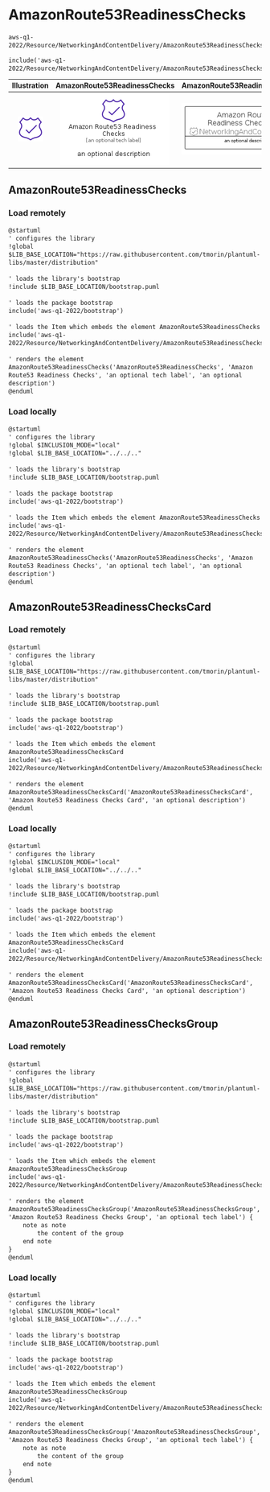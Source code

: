 # AmazonRoute53ReadinessChecks


```text
aws-q1-2022/Resource/NetworkingAndContentDelivery/AmazonRoute53ReadinessChecks
```

```text
include('aws-q1-2022/Resource/NetworkingAndContentDelivery/AmazonRoute53ReadinessChecks')
```



| Illustration | AmazonRoute53ReadinessChecks | AmazonRoute53ReadinessChecksCard | AmazonRoute53ReadinessChecksGroup |
| :---: | :---: | :---: | :---: |
| ![illustration for Illustration](../../../aws-q1-2022/Resource/NetworkingAndContentDelivery/AmazonRoute53ReadinessChecks.png) | ![illustration for AmazonRoute53ReadinessChecks](../../../aws-q1-2022/Resource/NetworkingAndContentDelivery/AmazonRoute53ReadinessChecks.Local.png) | ![illustration for AmazonRoute53ReadinessChecksCard](../../../aws-q1-2022/Resource/NetworkingAndContentDelivery/AmazonRoute53ReadinessChecksCard.Local.png) | ![illustration for AmazonRoute53ReadinessChecksGroup](../../../aws-q1-2022/Resource/NetworkingAndContentDelivery/AmazonRoute53ReadinessChecksGroup.Local.png) |




## AmazonRoute53ReadinessChecks

### Load remotely
```plantuml
@startuml
' configures the library
!global $LIB_BASE_LOCATION="https://raw.githubusercontent.com/tmorin/plantuml-libs/master/distribution"

' loads the library's bootstrap
!include $LIB_BASE_LOCATION/bootstrap.puml

' loads the package bootstrap
include('aws-q1-2022/bootstrap')

' loads the Item which embeds the element AmazonRoute53ReadinessChecks
include('aws-q1-2022/Resource/NetworkingAndContentDelivery/AmazonRoute53ReadinessChecks')

' renders the element
AmazonRoute53ReadinessChecks('AmazonRoute53ReadinessChecks', 'Amazon Route53 Readiness Checks', 'an optional tech label', 'an optional description')
@enduml
```

### Load locally
```plantuml
@startuml
' configures the library
!global $INCLUSION_MODE="local"
!global $LIB_BASE_LOCATION="../../.."

' loads the library's bootstrap
!include $LIB_BASE_LOCATION/bootstrap.puml

' loads the package bootstrap
include('aws-q1-2022/bootstrap')

' loads the Item which embeds the element AmazonRoute53ReadinessChecks
include('aws-q1-2022/Resource/NetworkingAndContentDelivery/AmazonRoute53ReadinessChecks')

' renders the element
AmazonRoute53ReadinessChecks('AmazonRoute53ReadinessChecks', 'Amazon Route53 Readiness Checks', 'an optional tech label', 'an optional description')
@enduml
```

## AmazonRoute53ReadinessChecksCard

### Load remotely
```plantuml
@startuml
' configures the library
!global $LIB_BASE_LOCATION="https://raw.githubusercontent.com/tmorin/plantuml-libs/master/distribution"

' loads the library's bootstrap
!include $LIB_BASE_LOCATION/bootstrap.puml

' loads the package bootstrap
include('aws-q1-2022/bootstrap')

' loads the Item which embeds the element AmazonRoute53ReadinessChecksCard
include('aws-q1-2022/Resource/NetworkingAndContentDelivery/AmazonRoute53ReadinessChecks')

' renders the element
AmazonRoute53ReadinessChecksCard('AmazonRoute53ReadinessChecksCard', 'Amazon Route53 Readiness Checks Card', 'an optional description')
@enduml
```

### Load locally
```plantuml
@startuml
' configures the library
!global $INCLUSION_MODE="local"
!global $LIB_BASE_LOCATION="../../.."

' loads the library's bootstrap
!include $LIB_BASE_LOCATION/bootstrap.puml

' loads the package bootstrap
include('aws-q1-2022/bootstrap')

' loads the Item which embeds the element AmazonRoute53ReadinessChecksCard
include('aws-q1-2022/Resource/NetworkingAndContentDelivery/AmazonRoute53ReadinessChecks')

' renders the element
AmazonRoute53ReadinessChecksCard('AmazonRoute53ReadinessChecksCard', 'Amazon Route53 Readiness Checks Card', 'an optional description')
@enduml
```

## AmazonRoute53ReadinessChecksGroup

### Load remotely
```plantuml
@startuml
' configures the library
!global $LIB_BASE_LOCATION="https://raw.githubusercontent.com/tmorin/plantuml-libs/master/distribution"

' loads the library's bootstrap
!include $LIB_BASE_LOCATION/bootstrap.puml

' loads the package bootstrap
include('aws-q1-2022/bootstrap')

' loads the Item which embeds the element AmazonRoute53ReadinessChecksGroup
include('aws-q1-2022/Resource/NetworkingAndContentDelivery/AmazonRoute53ReadinessChecks')

' renders the element
AmazonRoute53ReadinessChecksGroup('AmazonRoute53ReadinessChecksGroup', 'Amazon Route53 Readiness Checks Group', 'an optional tech label') {
    note as note
        the content of the group
    end note
}
@enduml
```

### Load locally
```plantuml
@startuml
' configures the library
!global $INCLUSION_MODE="local"
!global $LIB_BASE_LOCATION="../../.."

' loads the library's bootstrap
!include $LIB_BASE_LOCATION/bootstrap.puml

' loads the package bootstrap
include('aws-q1-2022/bootstrap')

' loads the Item which embeds the element AmazonRoute53ReadinessChecksGroup
include('aws-q1-2022/Resource/NetworkingAndContentDelivery/AmazonRoute53ReadinessChecks')

' renders the element
AmazonRoute53ReadinessChecksGroup('AmazonRoute53ReadinessChecksGroup', 'Amazon Route53 Readiness Checks Group', 'an optional tech label') {
    note as note
        the content of the group
    end note
}
@enduml
```

